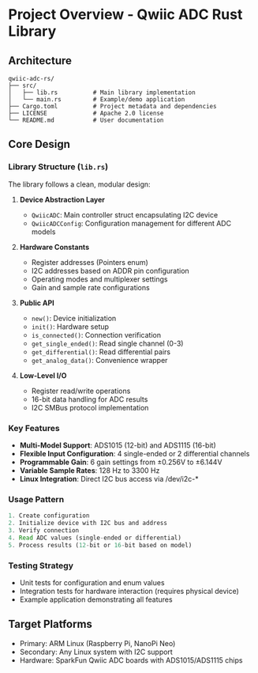 # Project Overview - Qwiic ADC Rust Library

## Architecture

```
qwiic-adc-rs/
├── src/
│   ├── lib.rs          # Main library implementation
│   └── main.rs         # Example/demo application
├── Cargo.toml          # Project metadata and dependencies
├── LICENSE             # Apache 2.0 license
└── README.md           # User documentation
```

## Core Design

### Library Structure (`lib.rs`)

The library follows a clean, modular design:

1. **Device Abstraction Layer**
   - `QwiicADC`: Main controller struct encapsulating I2C device
   - `QwiicADCConfig`: Configuration management for different ADC models

2. **Hardware Constants**
   - Register addresses (Pointers enum)
   - I2C addresses based on ADDR pin configuration
   - Operating modes and multiplexer settings
   - Gain and sample rate configurations

3. **Public API**
   - `new()`: Device initialization
   - `init()`: Hardware setup
   - `is_connected()`: Connection verification
   - `get_single_ended()`: Read single channel (0-3)
   - `get_differential()`: Read differential pairs
   - `get_analog_data()`: Convenience wrapper

4. **Low-Level I/O**
   - Register read/write operations
   - 16-bit data handling for ADC results
   - I2C SMBus protocol implementation

### Key Features

- **Multi-Model Support**: ADS1015 (12-bit) and ADS1115 (16-bit)
- **Flexible Input Configuration**: 4 single-ended or 2 differential channels
- **Programmable Gain**: 6 gain settings from ±0.256V to ±6.144V
- **Variable Sample Rates**: 128 Hz to 3300 Hz
- **Linux Integration**: Direct I2C bus access via /dev/i2c-*

### Usage Pattern

```rust
1. Create configuration
2. Initialize device with I2C bus and address
3. Verify connection
4. Read ADC values (single-ended or differential)
5. Process results (12-bit or 16-bit based on model)
```

### Testing Strategy

- Unit tests for configuration and enum values
- Integration tests for hardware interaction (requires physical device)
- Example application demonstrating all features

## Target Platforms

- Primary: ARM Linux (Raspberry Pi, NanoPi Neo)
- Secondary: Any Linux system with I2C support
- Hardware: SparkFun Qwiic ADC boards with ADS1015/ADS1115 chips